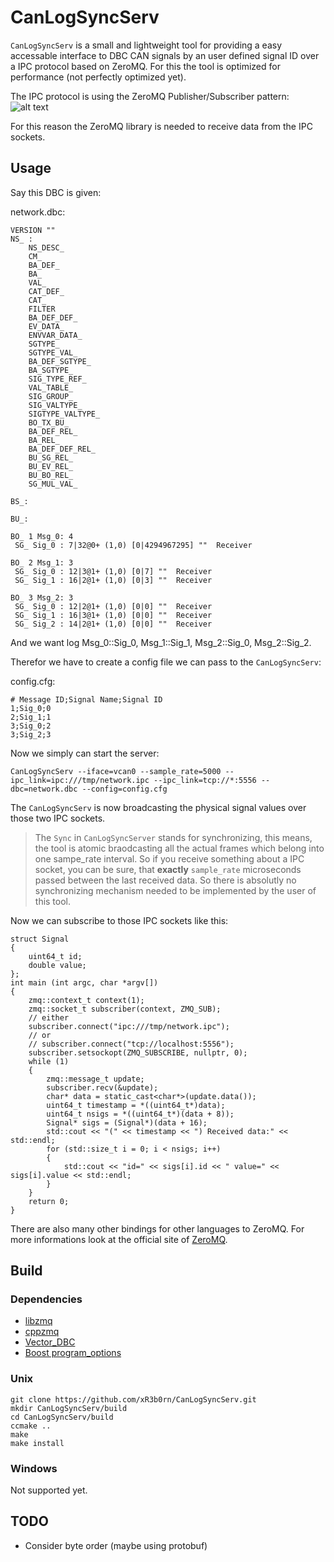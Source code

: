 # CanLogSyncServ
`CanLogSyncServ` is a small and lightweight tool for providing a easy accessable interface to DBC CAN signals by an user defined
signal ID over a IPC protocol based on ZeroMQ. For this the tool is optimized for performance (not perfectly optimized yet).


The IPC protocol is using the ZeroMQ Publisher/Subscriber pattern:
![alt text](https://github.com/imatix/zguide/raw/master/images/fig4.png "Publisher/Subscriber pattern")

For this reason the ZeroMQ library is needed to receive data from the IPC sockets.

## Usage
Say this DBC is given:

network.dbc:
```
VERSION ""
NS_ : 
	NS_DESC_
	CM_
	BA_DEF_
	BA_
	VAL_
	CAT_DEF_
	CAT_
	FILTER
	BA_DEF_DEF_
	EV_DATA_
	ENVVAR_DATA_
	SGTYPE_
	SGTYPE_VAL_
	BA_DEF_SGTYPE_
	BA_SGTYPE_
	SIG_TYPE_REF_
	VAL_TABLE_
	SIG_GROUP_
	SIG_VALTYPE_
	SIGTYPE_VALTYPE_
	BO_TX_BU_
	BA_DEF_REL_
	BA_REL_
	BA_DEF_DEF_REL_
	BU_SG_REL_
	BU_EV_REL_
	BU_BO_REL_
	SG_MUL_VAL_

BS_:

BU_:

BO_ 1 Msg_0: 4 
 SG_ Sig_0 : 7|32@0+ (1,0) [0|4294967295] ""  Receiver

BO_ 2 Msg_1: 3
 SG_ Sig_0 : 12|3@1+ (1,0) [0|7] ""  Receiver
 SG_ Sig_1 : 16|2@1+ (1,0) [0|3] ""  Receiver

BO_ 3 Msg_2: 3
 SG_ Sig_0 : 12|2@1+ (1,0) [0|0] ""  Receiver
 SG_ Sig_1 : 16|3@1+ (1,0) [0|0] ""  Receiver
 SG_ Sig_2 : 14|2@1+ (1,0) [0|0] ""  Receiver
```
And we want log Msg_0::Sig_0, Msg_1::Sig_1, Msg_2::Sig_0, Msg_2::Sig_2.

Therefor we have to create a config file we can pass to the `CanLogSyncServ`:

config.cfg:
```
# Message ID;Signal Name;Signal ID
1;Sig_0;0
2;Sig_1;1
3;Sig_0;2
3;Sig_2;3
```

Now we simply can start the server:
```
CanLogSyncServ --iface=vcan0 --sample_rate=5000 --ipc_link=ipc:///tmp/network.ipc --ipc_link=tcp://*:5556 --dbc=network.dbc --config=config.cfg
```
The `CanLogSyncServ` is now broadcasting the physical signal values over those two IPC sockets.

> The `Sync` in `CanLogSyncServer` stands for synchronizing, this means,
> the tool is atomic braodcasting all the actual frames which belong into one sampe_rate interval.
> So if you receive something about a IPC socket, you can be sure, that **exactly** `sample_rate` microseconds passed between the last received data.
> So there is absolutly no synchronizing mechanism needed to be implemented by the user of this tool.

Now we can subscribe to those IPC sockets like this:
```
struct Signal
{
    uint64_t id;
    double value;
};
int main (int argc, char *argv[])
{
    zmq::context_t context(1);
    zmq::socket_t subscriber(context, ZMQ_SUB);
    // either
    subscriber.connect("ipc:///tmp/network.ipc");
    // or
    // subscriber.connect("tcp://localhost:5556");
    subscriber.setsockopt(ZMQ_SUBSCRIBE, nullptr, 0);
    while (1)
    {
        zmq::message_t update;
        subscriber.recv(&update);
        char* data = static_cast<char*>(update.data());
        uint64_t timestamp = *((uint64_t*)data);
        uint64_t nsigs = *((uint64_t*)(data + 8));
        Signal* sigs = (Signal*)(data + 16);
        std::cout << "(" << timestamp << ") Received data:" << std::endl;
        for (std::size_t i = 0; i < nsigs; i++)
        {
            std::cout << "id=" << sigs[i].id << " value=" << sigs[i].value << std::endl;
        }
    }
    return 0;
}
```
There are also many other bindings for other languages to ZeroMQ. For more informations look at the official site of [ZeroMQ](https://zeromq.org/get-started/).

## Build
### Dependencies
  * [libzmq](https://github.com/zeromq/libzmq)
  * [cppzmq](https://github.com/zeromq/cppzmq)
  * [Vector_DBC](https://bitbucket.org/tobylorenz/vector_dbc/src/master/)
  * [Boost program_options](https://www.boost.org/)
  
### Unix
```
git clone https://github.com/xR3b0rn/CanLogSyncServ.git
mkdir CanLogSyncServ/build
cd CanLogSyncServ/build
ccmake ..
make
make install
```

### Windows
Not supported yet.

## TODO
  * Consider byte order (maybe using protobuf)

